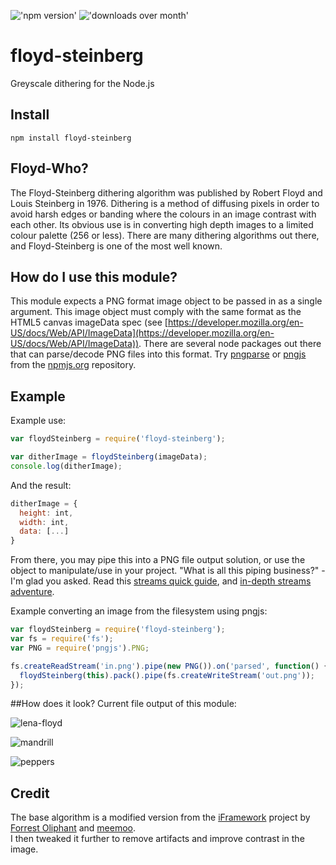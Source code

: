 !['npm version'](http://img.shields.io/npm/v/floyd-steinberg.svg?style=flat) !['downloads over month'](http://img.shields.io/npm/dm/floyd-steinberg.svg?style=flat)

# floyd-steinberg

Greyscale dithering for the Node.js

## Install
```
npm install floyd-steinberg
```

## Floyd-Who?
The Floyd-Steinberg dithering algorithm was published by Robert Floyd and Louis Steinberg in 1976. Dithering is a method of diffusing pixels in order to avoid harsh edges or banding where the colours in an image contrast with each other. Its obvious use is in converting high depth images to a limited colour palette (256 or less). There are many dithering algorithms out there, and Floyd-Steinberg is one of the most well known.

## How do I use this module?
This module expects a PNG format image object to be passed in as a single argument. This image object must comply with the same format as the HTML5 canvas imageData spec (see [https://developer.mozilla.org/en-US/docs/Web/API/ImageData](https://developer.mozilla.org/en-US/docs/Web/API/ImageData)). There are several node packages out there that can parse/decode PNG files into this format. Try [pngparse](https://github.com/darkskyapp/pngparse) or [pngjs](https://github.com/lukeapage/pngjs) from the [npmjs.org](http://npmjs.org) repository.

## Example

Example use:
```javascript
var floydSteinberg = require('floyd-steinberg');

var ditherImage = floydSteinberg(imageData);
console.log(ditherImage);

```

And the result:
```javascript
ditherImage = {
  height: int,
  width: int,
  data: [...]
}

```

From there, you may pipe this into a PNG file output solution, or use the object to manipulate/use in your project. "What is all this piping business?" - I'm glad you asked. Read this [streams quick guide](http://www.sitepoint.com/basics-node-js-streams), and [in-depth streams adventure](https://github.com/substack/stream-handbook).

Example converting an image from the filesystem using pngjs:
```javascript
var floydSteinberg = require('floyd-steinberg');
var fs = require('fs');
var PNG = require('pngjs').PNG;

fs.createReadStream('in.png').pipe(new PNG()).on('parsed', function() {
  floydSteinberg(this).pack().pipe(fs.createWriteStream('out.png'));
});

```

##How does it look?
Current file output of this module:

![lena-floyd](https://raw.githubusercontent.com/noopkat/floyd-steinberg/master/test/png/test2-mono.png)

![mandrill](https://raw.githubusercontent.com/noopkat/floyd-steinberg/master/test/png/test1-mono.png)

![peppers](https://raw.githubusercontent.com/noopkat/floyd-steinberg/master/test/png/test0-mono.png)

## Credit
The base algorithm is a modified version from the [iFramework](https://github.com/meemoo/iframework/blob/master/src/nodes/image-monochrome-worker.js) project by [Forrest Oliphant](https://github.com/forresto) and [meemoo](https://github.com/meemoo).  
I then tweaked it further to remove artifacts and improve contrast in the image.
